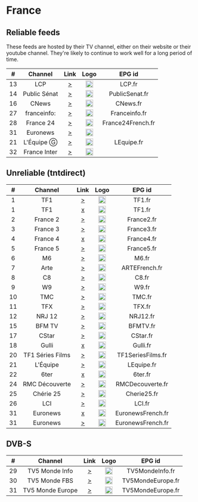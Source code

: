 <h1>France</h1>

<h2>Reliable feeds</h2>

<p>These feeds are hosted by their TV channel, either on their website or their youtube channel. They're likely to continue to work well for a long period of time.</p>

| #   | Channel    | Link  | Logo | EPG id |
|:---:|:----------:|:-----:|:----:|:------:|
| 13  | LCP          | [>](https://lcp.fr/le-live-lcp-tnt-5433) | <img height="20" src="https://upload.wikimedia.org/wikipedia/fr/thumb/6/6a/Logo_LCP-AN_-_Public_S%C3%A9nat_%282019%29.svg/53px-Logo_LCP-AN_-_Public_S%C3%A9nat_%282019%29.svg.png"/> | LCP.fr |
| 14  | Public Sénat | [>](https://www.publicsenat.fr/direct) | <img height="20" src="https://i.imgur.com/bJOdFT1.png"/> | PublicSenat.fr |
| 16  | CNews      | [>](https://www.dailymotion.com/embed/video/x3b68jn) | <img height="20" src="https://i.imgur.com/UMRGAHx.png"/> | CNews.fr |
| 27  | franceinfo:  | [>](https://www.youtube.com/watch?v=Z-Nwo-ypKtM) | <img height="20" src="https://upload.wikimedia.org/wikipedia/commons/thumb/0/03/Franceinfo.svg/85px-Franceinfo.svg.png"/> | Franceinfo.fr |
| 28  | France 24    | [>](https://www.youtube.com/watch?v=gxG3pdKvlIs) | <img height="20" src="https://raw.githubusercontent.com/Tapiosinn/tv-logos/master/countries/france/france-24-fr.png"/> | France24French.fr |
| 31  | Euronews     | [>](https://www.youtube.com/watch?v=MsN0_WNXvh8) | <img height="20" src="https://i.imgur.com/3Lr5iAj.png"/> |
| 21  | L'Équipe Ⓖ    | [>](https://www.dailymotion.com/video/x2lefik) | <img height="20" src="https://upload.wikimedia.org/wikipedia/commons/thumb/3/32/L%27%C3%89quipe_wordmark.svg/79px-L%27%C3%89quipe_wordmark.svg.png"/> | LEquipe.fr |
| 32  | France Inter   | [>](https://www.youtube.com/watch?v=lmaSg4EAYVQ) | <img height="20" src="https://i.imgur.com/d9Ncl8m.png"/> |

<h2>Unreliable (tntdirect)</h2>

| #   | Channel    | Link  | Logo | EPG id |
|:---:|:----------:|:-----:|:----:|:------:|
| 1   | TF1        | [>](https://s13.tntendirect.com/tf1/live/playlist.m3u8) | <img height="20" src="https://upload.wikimedia.org/wikipedia/commons/thumb/d/dc/TF1_logo_2013.png/62px-TF1_logo_2013.png"/> | TF1.fr |
| 1   | TF1        | [x](https://tf1-hls-live-ssl.tf1.fr/tf1/1/hls/live_2328.m3u8) | <img height="20" src="https://upload.wikimedia.org/wikipedia/commons/thumb/d/dc/TF1_logo_2013.png/62px-TF1_logo_2013.png"/> | TF1.fr |
| 2   | France 2   | [>](https://s13.tntendirect.com/france2/live/playlist.m3u8) | <img height="20" src="https://upload.wikimedia.org/wikipedia/commons/thumb/5/53/France_2_2018.svg/35px-France_2_2018.svg.png"/> | France2.fr |
| 3   | France 3   | [>](https://s13.tntendirect.com/france3/live/playlist.m3u8) | <img height="20" src="https://upload.wikimedia.org/wikipedia/commons/thumb/d/dd/France_3_2018.svg/35px-France_3_2018.svg.png"/> | France3.fr |
| 4   | France 4   | [x](http://edge9.iptvnetwork.net/live/france4/playlist.m3u8) | <img height="20" src="https://upload.wikimedia.org/wikipedia/commons/thumb/3/3b/France_4_2018.svg/39px-France_4_2018.svg.png"/> | France4.fr |
| 5   | France 5   | [>](https://s13.tntendirect.com/france5/live/playlist.m3u8) | <img height="20" src="https://upload.wikimedia.org/wikipedia/commons/thumb/5/50/France_5_2018.svg/35px-France_5_2018.svg.png"/> | France5.fr |
| 6   | M6         | [>](https://s13.tntendirect.com/m6/live/playlist.m3u8) | <img height="20" src="https://upload.wikimedia.org/wikipedia/commons/thumb/4/4a/Logo_M6_%282020%2C_fond_clair%29.svg/49px-Logo_M6_%282020%2C_fond_clair%29.svg.png"/> | M6.fr |
| 7   | Arte       | [>](https://s13.tntendirect.com/arte/live/playlist.m3u8) | <img height="20" src="https://upload.wikimedia.org/wikipedia/commons/thumb/4/43/Arte_Logo_2017.svg/12px-Arte_Logo_2017.svg.png"/> | ARTEFrench.fr |
| 8   | C8         | [>](https://s13.tntendirect.com/d8/live/playlist.m3u8) | <img height="20" src="https://i.imgur.com/LXhXF8l.png"/> | C8.fr |
| 9   | W9         | [>](https://s13.tntendirect.com/w9/live/playlist.m3u8) | <img height="20" src="https://upload.wikimedia.org/wikipedia/commons/thumb/4/40/W9_2018.svg/56px-W9_2018.svg.png"/> | W9.fr |
| 10  | TMC        | [>](https://s13.tntendirect.com/tmc/live/playlist.m3u8) | <img height="20" src="https://upload.wikimedia.org/wikipedia/fr/thumb/a/a8/TMC_logo_2016.svg/62px-TMC_logo_2016.svg.png"/> | TMC.fr |
| 11  | TFX        | [>](https://s13.tntendirect.com/nt1/live/playlist.m3u8) | <img height="20" src="https://upload.wikimedia.org/wikipedia/fr/thumb/8/83/TFX_logo_2018.svg/62px-TFX_logo_2018.svg.png"/> | TFX.fr |
| 12  | NRJ 12     | [>](https://s13.tntendirect.com/nrj12/live/playlist.m3u8) | <img height="20" src="https://upload.wikimedia.org/wikipedia/fr/thumb/9/93/NRJ_12_logo_2015.svg/45px-NRJ_12_logo_2015.svg.png"/> | NRJ12.fr |
| 15  | BFM TV     | [>](https://bcovlive-a.akamaihd.net/f3c53617100e4fd7a0fbdf9e784a650e/eu-central-1/876450610001/playlist.m3u8) | <img height="20" src="https://upload.wikimedia.org/wikipedia/commons/thumb/b/b6/Logo_BFM_TV_%282019%29.png/53px-Logo_BFM_TV_%282019%29.png"/> | BFMTV.fr |
| 17  | CStar      | [>](https://s13.tntendirect.com/d17/live/playlist.m3u8) | <img height="20" src="https://upload.wikimedia.org/wikipedia/commons/thumb/8/8f/Logo_projet_CStar.svg/80px-Logo_projet_CStar.svg.png"/> | CStar.fr |
| 18  | Gulli      | [x](https://d13anarbtxy8c5.cloudfront.net/6play/short/clr/gulli/sdindex.m3u8) | <img height="20" src="https://upload.wikimedia.org/wikipedia/fr/thumb/4/43/18._Gulli.png/57px-18._Gulli.png"/> | Gulli.fr |
| 20  | TF1 Séries Films | [>](https://s13.tntendirect.com/hd1/live/playlist.m3u8) | <img height="20" src="https://upload.wikimedia.org/wikipedia/fr/thumb/4/4b/TF1_S%C3%A9ries_Films_logo_2020.svg/81px-TF1_S%C3%A9ries_Films_logo_2020.svg.png"/> | TF1SeriesFilms.fr |
| 21  | L'Équipe   | [>](https://s13.tntendirect.com/lequipe21/live/playlist.m3u8) | <img height="20" src="https://upload.wikimedia.org/wikipedia/commons/thumb/3/32/L%27%C3%89quipe_wordmark.svg/79px-L%27%C3%89quipe_wordmark.svg.png"/> | LEquipe.fr |
| 22  | 6ter       | [x]() | <img height="20" src="https://upload.wikimedia.org/wikipedia/fr/thumb/a/a9/6ter_2012.png/73px-6ter_2012.png"/> | 6ter.fr |
| 24  | RMC Découverte | [>](https://s13.tntendirect.com/rmcdecouverte/live/playlist.m3u8) | <img height="20" src="https://upload.wikimedia.org/wikipedia/fr/thumb/b/b3/RMC_D%C3%A9couverte_logo_2017.svg/76px-RMC_D%C3%A9couverte_logo_2017.svg.png"/> | RMCDecouverte.fr |
| 25  | Chérie 25  | [>](https://s13.tntendirect.com/cherie25/live/playlist.m3u8) | <img height="20" src="https://upload.wikimedia.org/wikipedia/fr/thumb/f/f0/Ch%C3%A9rie_25_logo_2015.svg/51px-Ch%C3%A9rie_25_logo_2015.svg.png"/> | Cherie25.fr |
| 26  | LCI          | [>](https://sv0.data-stream.top/hls/lci.m3u8) | <img height="20" src="https://upload.wikimedia.org/wikipedia/fr/thumb/3/38/LCI_-_Logo_%28Ao%C3%BBt_2017%29.svg/62px-LCI_-_Logo_%28Ao%C3%BBt_2017%29.svg.png"/> | LCI.fr |
| 31  | Euronews     | [x](https://rakuten-euronews-2-fr.samsung.wurl.com/manifest/playlist.m3u8) | <img height="20" src="https://i.imgur.com/3Lr5iAj.png"/> | EuronewsFrench.fr |
| 31  | Euronews     | [>](https://euronews.alteox.app/hls/fr_stream.m3u8) | <img height="20" src="https://i.imgur.com/3Lr5iAj.png"/> | EuronewsFrench.fr |


<h2>DVB-S</h2>

| #   | Channel        | Link  | Logo | EPG id |
|:---:|:--------------:|:-----:|:----:|:------:|
| 29  | TV5 Monde Info   | [>](https://ott.tv5monde.com/Content/HLS/Live/channel(info)/index.m3u8) | <img height="20" src="https://i.imgur.com/NcysrWH.png"/> | TV5MondeInfo.fr |
| 30  | TV5 Monde FBS | [>](https://ott.tv5monde.com/Content/HLS/Live/channel(fbs)/index.m3u8) | <img height="20" src="https://i.imgur.com/uPmwTo9.png"/> | TV5MondeEurope.fr |
| 31  | TV5 Monde Europe | [>](https://ott.tv5monde.com/Content/HLS/Live/channel(europe)/index.m3u8) | <img height="20" src="https://i.imgur.com/uPmwTo9.png"/> | TV5MondeEurope.fr |
